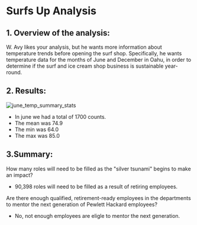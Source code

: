 # Surfs Up Analysis


## 1. Overview of the analysis: 
W. Avy likes your analysis, but he wants more information about temperature trends before opening the surf shop. Specifically, he wants temperature data for the months of June and December in Oahu, in order to determine if the surf and ice cream shop business is sustainable year-round.

## 2. Results: 

![june_temp_summary_stats](https://user-images.githubusercontent.com/92552837/147400136-4d7641f4-693d-49de-bfdb-5f1f51513c6e.png)
* In june we had a total of 1700 counts.
* The mean was 74.9
* The min was 64.0
* The max was 85.0
    
## 3.Summary:
How many roles will need to be filled as the "silver tsunami" begins to make an impact?
  * 90,398  roles will need to be filled as a result of retiring employees. 

Are there enough qualified, retirement-ready employees in the departments to mentor the next generation of Pewlett Hackard employees?
  * No, not enough employees are eligle to mentor the next generation. 

